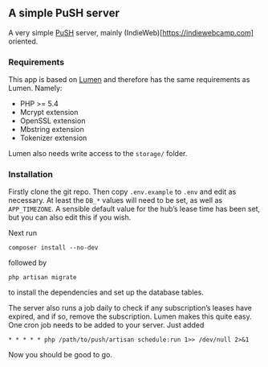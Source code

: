 ## A simple PuSH server

A very simple [PuSH](https://github.com/pubsubhubbub/PubSubHubbub) server,
mainly (IndieWeb)[https://indiewebcamp.com] oriented.

### Requirements

This app is based on [Lumen](http://lumen.laravel.com) and therefore has the
same requirements as Lumen. Namely:

- PHP >= 5.4
- Mcrypt extension
- OpenSSL extension
- Mbstring extension
- Tokenizer extension

Lumen also needs write access to the `storage/` folder.

### Installation

Firstly clone the git repo. Then copy `.env.example` to `.env` and edit as
necessary. At least the `DB_*` values will need to be set, as well as
`APP_TIMEZONE`. A sensible default value for the hub’s lease time has been set,
but you can also edit this if you wish.

Next run

    composer install --no-dev

followed by

    php artisan migrate

to install the dependencies and set up the database tables.

The server also runs a job daily to check if any subscription’s leases have
expired, and if so, remove the subscription. Lumen makes this quite easy. One
cron job needs to be added to your server. Just added

    * * * * * php /path/to/push/artisan schedule:run 1>> /dev/null 2>&1

Now you should be good to go.

